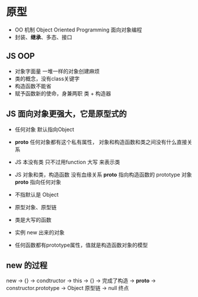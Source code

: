 # 原型
- OO 机制 Object Oriented Programming 面向对象编程
- 封装、**继承**、多态、接口

## JS OOP
- 对象字面量 一堆一样的对象创建麻烦
- 类的概念，没有class关键字
- 构造函数不能省
- 赋予函数新的使命，身兼两职
  类 + 构造器 

## JS 面向对象更强大，它是原型式的
- 任何对象 默认指向Object 
- __proto__ 
  任何对象都有这个私有属性， 对象和构造函数和类之间没有什么直接关系

- JS 本没有类
  只不过用function 大写 来表示类
- JS 对象和类，构造函数 没有血缘关系
  __proto__ 指向构造函数的 prototype 对象
  __proto__ 指向任何对象
- 不指默认是 Object
- 原型对象、原型链
- 类是大写的函数
- 实例 new 出来的对象
- 任何函数都有prototype属性，值就是构造函数对象的模型

## new 的过程
new -> {} -> condtructor -> this -> {} -> 完成了构造
-> __proto__ -> constructor.prototype -> Object  原型链
-> null 终点





